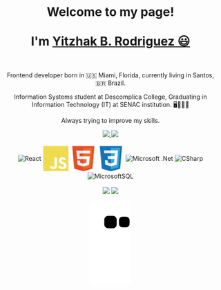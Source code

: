 <div>
  
  <h1 align="center">
   Welcome to my page!
  <br/><br/>
    I'm
    <a href="https://www.linkedin.com/in/yitzhak-ben-rodriguez-70797b208/">Yitzhak B. Rodriguez 😃️</a>
    <br/><br/>
  </h1>
  
  <p align="center">
    Frontend developer born in 🇺🇸 Miami, Florida, currently living in Santos, 🇧🇷 Brazil.
  </p>
  
  <p align="center">
   Information Systems student at Descomplica College, Graduating in Information Technology (IT) at SENAC institution. 🖥️👩🏾‍💻
  </p>
  
  <p align="center">
  Always trying to improve my skills.
  </p>
  
</div>

<div align="center">
  <a href="https://github.com/WDYitz">
    <img height="150em" src="https://github-readme-stats.vercel.app/api?username=WDYitz&count_private=true&include_all_commits=true&show_icons=true&theme=dracula&hide_border=false&show_owner=true"/>
    <img height="150em" src="https://github-readme-stats.vercel.app/api/top-langs/?username=WDYitz&theme=dracula&hide_border=false&&layout=compact"/>
  </a>
</div>

<div align="center" valign="top"><br>
   <img align="center" alt="React" height="60" width="60" src="https://cdn.jsdelivr.net/gh/devicons/devicon/icons/react/react-original.svg" />
  <img align="center" alt="Js" height="60" width="60" src="https://raw.githubusercontent.com/devicons/devicon/master/icons/javascript/javascript-plain.svg">
  <img align="center" alt="HTML" height="60" width="60" src="https://raw.githubusercontent.com/devicons/devicon/master/icons/html5/html5-original.svg">
  <img align="center" alt="CSS" height="60" width="60" src="https://raw.githubusercontent.com/devicons/devicon/master/icons/css3/css3-original.svg">
  <img align="center" alt="Microsoft .Net" height="60" width="60" src="https://cdn.jsdelivr.net/gh/devicons/devicon/icons/dot-net/dot-net-plain-wordmark.svg"/>
   <img align="center" alt="CSharp" height="60" width="60" src="https://cdn.jsdelivr.net/gh/devicons/devicon/icons/csharp/csharp-line.svg" />
  
   <img align="center" alt="MicrosoftSQL" height="60" width="60" src="" />
</div><br>

<div align="center">
  <a href="https://www.instagram.com/yitzhak.wd/" target="_blank"><img src="https://img.shields.io/badge/-Instagram-%23E4405F?style=for-the-badge&logo=instagram&logoColor=white" target="_blank"></a>
  <a href="https://www.linkedin.com/in/yitzhak-ben-rodriguez-70797b208/" target="_blank"><img src="https://img.shields.io/badge/-LinkedIn-%230077B5?style=for-the-badge&logo=linkedin&logoColor=white" target="_blank"></a> 
</div>

<div align="center">

  ![Snake animation](https://github.com/WDYitz/WDYitz/blob/output/github-contribution-grid-snake.svg)
  
</div>


